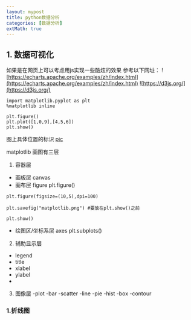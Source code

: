 ```yaml
---
layout: mypost
title: python数据分析
categories: [数据分析]
extMath: true
---
```


## 1. 数据可视化
如果是在网页上可以考虑用js实现一些酷炫的效果
参考以下网址：
![https://echarts.apache.org/examples/zh/index.html](https://echarts.apache.org/examples/zh/index.html)
![https://d3js.org/](https://d3js.org/)

```
import matplotlib.pyplot as plt
%matplotlib inline
```
```
plt.figure()
plt.plot([1,0,9],[4,5,6])
plt.show()
```
图上具体位置的标识
[pic](matplotlib.png)

matplotlib 画图有三层
1. 容器层
- 画板层 canvas
- 画布层 figure plt.figure()
```
plt.figure(figsize=(10,5),dpi=100)

plt.savefig("matplotlib.png") #要放在plt.show()之前

plt.show()
```


- 绘图区/坐标系层 axes plt.subplots()  

2. 辅助显示层
- legend
- title
- xlabel
- ylabel
- 
3. 图像层
-plot
-bar
-scatter
-line
-pie
-hist
-box
-contour

### 1.折线图






